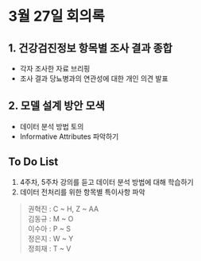 # 3월 27일 회의록

## 1. 건강검진정보 항목별 조사 결과 종합
- 각자 조사한 자료 브리핑
- 조사 결과 당뇨병과의 연관성에 대한 개인 의견 발표

## 2. 모델 설계 방안 모색
- 데이터 분석 방법 토의
- Informative Attributes 파악하기

## To Do List
1. 4주차, 5주차 강의를 듣고 데이터 분석 방법에 대해 학습하기
2. 데이터 전처리를 위한 항목별 특이사항 파악
> 권혁진 : C ~ H, Z ~ AA  
> 김동규 : M ~ O  
> 이수아 : P ~ S  
> 정은지 : W ~ Y  
> 정희재 : T ~ V
  